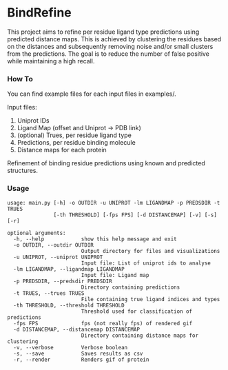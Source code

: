 # BindRefine

This project aims to refine per residue ligand type predictions using predicted distance maps. This is achieved by clustering the residues based on the distances and subsequently removing noise and/or small clusters from the predictions. The goal
is to reduce the number of false positive while maintaining a high recall.

### How To

You can find example files for each input files in examples/.

Input files:

1. Uniprot IDs
2. Ligand Map (offset and Uniprot -> PDB link)
3. (optional) Trues, per residue ligand type
4. Predictions, per residue binding molecule
5. Distance maps for each protein

Refinement of binding residue predictions using known and predicted structures.

### Usage

```
usage: main.py [-h] -o OUTDIR -u UNIPROT -lm LIGANDMAP -p PREDSDIR -t TRUES
               [-th THRESHOLD] [-fps FPS] [-d DISTANCEMAP] [-v] [-s] [-r]

optional arguments:
  -h, --help            show this help message and exit
  -o OUTDIR, --outdir OUTDIR
                        Output directory for files and visualizations
  -u UNIPROT, --uniprot UNIPROT
                        Input file: List of uniprot ids to analyse
  -lm LIGANDMAP, --ligandmap LIGANDMAP
                        Input file: Ligand map
  -p PREDSDIR, --predsdir PREDSDIR
                        Directory containing predictions
  -t TRUES, --trues TRUES
                        File containing true ligand indices and types
  -th THRESHOLD, --threshold THRESHOLD
                        Threshold used for classification of predictions
  -fps FPS              fps (not really fps) of rendered gif
  -d DISTANCEMAP, --distancemap DISTANCEMAP
                        Directory containing distance maps for clustering
  -v, --verbose         Verbose boolean
  -s, --save            Saves results as csv
  -r, --render          Renders gif of protein
```